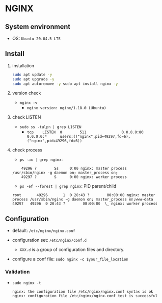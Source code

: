 # NGINX

## System environment
- OS: `Ubuntu 20.04.5 LTS`

## Install
1. installation
    ```bash
    sudo apt update -y
    sudo apt upgrade -y
    sudo apt autoremove -y sudo apt install nginx -y
    ```

2. version check
    - `nginx -v`
      - `nginx version: nginx/1.18.0 (Ubuntu)`

3. check LISTEN
   - `sudo ss -tulpn | grep LISTEN`
     - `tcp    LISTEN  0        511                0.0.0.0:80             0.0.0.0:*      users:(("nginx",pid=49297,fd=6),("nginx",pid=49296,fd=6))      `

4. check process
   - `ps -ax | grep nginx`: 
    ```
        49296 ?        Ss     0:00 nginx: master process /usr/sbin/nginx -g daemon on; master_process on;
        49297 ?        S      0:00 nginx: worker process
    ```
   - `ps -ef --forest | grep nginx`: PID parent/child
    ```
    root       49296       1  0 20:43 ?        00:00:00 nginx: master process /usr/sbin/nginx -g daemon on; master_process on;www-data   49297   49296  0 20:43 ?        00:00:00  \_ nginx: worker process
    ```

## Configuration
- default: `/etc/nginx/nginx.conf`
- configuration set: `/etc/nginx/conf.d`
  - `XXX.d` is a group of configuration files and directory.

- configure a conf file: `sudo nginx -c $your_file_location`

### Validation
- `sudo nginx -t`
  ```
  nginx: the configuration file /etc/nginx/nginx.conf syntax is ok
  nginx: configuration file /etc/nginx/nginx.conf test is successful
  ```